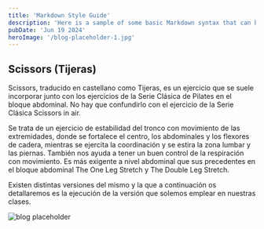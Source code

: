 ```yaml
---
title: 'Markdown Style Guide'
description: 'Here is a sample of some basic Markdown syntax that can be used when writing Markdown content in Astro.'
pubDate: 'Jun 19 2024'
heroImage: '/blog-placeholder-1.jpg'
---
```



## Scissors (Tijeras)
 Scissors, traducido en castellano como Tijeras, es un ejercicio que se suele incorporar junto con los ejercicios de la Serie Clásica de Pilates en el bloque abdominal. No hay que confundirlo con el ejercicio de la Serie Clásica Scissors in air. 


Se trata de un ejercicio de estabilidad del tronco con movimiento de las extremidades, donde se fortalece el centro, los abdominales y los flexores de cadera, mientras se ejercita la coordinación y se estira la zona lumbar y las piernas. También nos ayuda a tener un buen control de la respiración con movimiento. Es más exigente a nivel abdominal que sus precedentes en el bloque abdominal The One Leg Stretch y The Double Leg Stretch.

Existen distintas versiones del mismo y la que a continuación os detallaremos es la ejecución de la versión que solemos emplear en nuestras clases.

![blog placeholder](/home.png)

